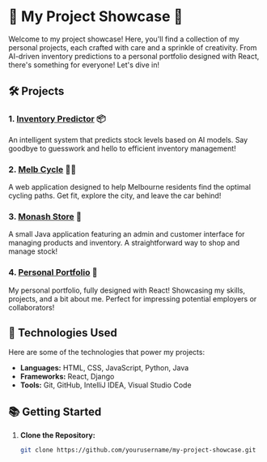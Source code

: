 # 🚀 My Project Showcase 🚀

Welcome to my project showcase! Here, you'll find a collection of my personal projects, each crafted with care and a sprinkle of creativity. From AI-driven inventory predictions to a personal portfolio designed with React, there's something for everyone! Let's dive in!

## 🛠️ Projects

### 1. [Inventory Predictor](https://github.com/yourusername/inventory-predictor) 📦
An intelligent system that predicts stock levels based on AI models. Say goodbye to guesswork and hello to efficient inventory management! 

### 2. [Melb Cycle](https://github.com/yourusername/melb-cycle) 🚴‍♂️
A web application designed to help Melbourne residents find the optimal cycling paths. Get fit, explore the city, and leave the car behind!

### 3. [Monash Store](https://github.com/yourusername/monash-store) 🛒
A small Java application featuring an admin and customer interface for managing products and inventory. A straightforward way to shop and manage stock!

### 4. [Personal Portfolio](https://github.com/yourusername/personal-portfolio) 🌟
My personal portfolio, fully designed with React! Showcasing my skills, projects, and a bit about me. Perfect for impressing potential employers or collaborators!

## 🌟 Technologies Used

Here are some of the technologies that power my projects:

- **Languages:** HTML, CSS, JavaScript, Python, Java
- **Frameworks:** React, Django
- **Tools:** Git, GitHub, IntelliJ IDEA, Visual Studio Code

## 📚 Getting Started

1. **Clone the Repository:**
   ```bash
   git clone https://github.com/yourusername/my-project-showcase.git
